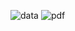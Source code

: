 ![data](https://github.com/wulan9/Dataset-Narkotika_168_2021-179/assets/146443824/760cd26c-9e7c-4763-bf84-bc08fbbcf073)
![pdf](https://github.com/wulan9/Dataset-Narkotika_168_2021-179/assets/146443824/7627e340-3dd5-43f5-9ec5-0a39ac5be3da)
